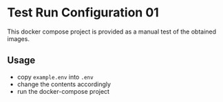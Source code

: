 # Test Run Configuration 01

This docker compose project is provided as a manual test of the obtained images.

## Usage

- copy `example.env` into `.env`
- change the contents accordingly
- run the docker-compose project
